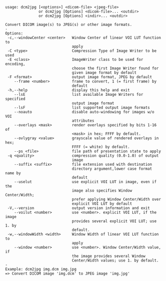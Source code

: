     usage: dcm2jpg [<options>] <dicom-file> <jpeg-file>
                   or dcm2jpg [Options] <dicom-file>... <outdir>
                   or dcm2jpg [Options] <indir>... <outdir>
    
    Convert DICOM image(s) to JPEG(s) or other image formats.
    -
    Options:
     -c,--windowCenter <center>   Window Center of linear VOI LUT function to
                                  apply
     -C <type>                    Compression Type of Image Writer to be used
     -E <class>                   ImageWriter class to be used for encoding,
                                  choose the first Image Writer found for
                                  given image format by default
     -F <format>                  output image format, JPEG by default
        --frame <number>          frame to convert, 1 (= first frame) by
                                  default
     -h,--help                    display this help and exit
        --lsE                     list available Image Writers for specified
                                  output image format
        --lsF                     list supported output image formats
        --noauto                  disable auto-windowing for images w/o VOI
                                  attributes
        --overlays <mask>         render overlays specified by bits 1-16 of
                                  <mask> in hex; FFFF by default.
        --ovlygray <value>        grayscale value of rendered overlays in hex;
                                  FFFF (= white) by default.
        --ps <file>               file path of presentation state to apply
     -q <quality>                 compression quality (0.0-1.0) of output
                                  image
        --suffix <suffix>         file extension used with destination
                                  directory argument,lower case format name by
                                  default
        --uselut                  use explicit VOI LUT in image, even if the
                                  image also specifies Window Center/Width;
                                  prefer applying Window Center/Width over
                                  explicit VOI LUT by default
     -V,--version                 output version information and exit
        --voilut <number>         use <number>. explicit VOI LUT, if the image
                                  provides several explicit VOI LUT; use 1. by
                                  default.
     -w,--windowWidth <width>     Window Width of linear VOI LUT function to
                                  apply
        --window <number>         use <number>. Window Center/Width value, if
                                  the image provides several Window
                                  Center/Width values; use 1. by default.
    -
    Example: dcm2jpg img.dcm img.jpg
    => Convert DICOM image 'img.dcm' to JPEG image 'img.jpg'
